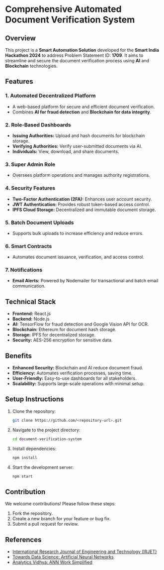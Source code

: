 # Comprehensive Automated Document Verification System

## Overview
This project is a **Smart Automation Solution** developed for the **Smart India Hackathon 2024** to address Problem Statement ID: **1709**. It aims to streamline and secure the document verification process using **AI** and **Blockchain** technologies.

## Features
### 1. Automated Decentralized Platform
- A web-based platform for secure and efficient document verification.
- Combines **AI for fraud detection** and **Blockchain for data integrity**.

### 2. Role-Based Dashboards
- **Issuing Authorities:** Upload and hash documents for blockchain storage.
- **Verifying Authorities:** Verify user-submitted documents via AI.
- **Individuals:** View, download, and share documents.

### 3. Super Admin Role
- Oversees platform operations and manages authority registrations.

### 4. Security Features
- **Two-Factor Authentication (2FA):** Enhances user account security.
- **JWT Authentication:** Provides robust token-based access control.
- **IPFS Cloud Storage:** Decentralized and immutable document storage.

### 5. Batch Document Uploads
- Supports bulk uploads to increase efficiency and reduce errors.

### 6. Smart Contracts
- Automates document issuance, verification, and access control.

### 7. Notifications
- **Email Alerts:** Powered by Nodemailer for transactional and batch email communication.

## Technical Stack
- **Frontend:** React.js
- **Backend:** Node.js
- **AI:** TensorFlow for fraud detection and Google Vision API for OCR.
- **Blockchain:** Ethereum for document hash storage.
- **Storage:** IPFS for decentralized storage.
- **Security:** AES-256 encryption for sensitive data.

## Benefits
- **Enhanced Security:** Blockchain and AI reduce document fraud.
- **Efficiency:** Automates verification processes, saving time.
- **User-Friendly:** Easy-to-use dashboards for all stakeholders.
- **Scalability:** Supports large-scale operations with minimal setup.

## Setup Instructions
1. Clone the repository:
   ```bash
   git clone https://github.com/<repository-url>.git
   ```
2. Navigate to the project directory:
   ```bash
   cd document-verification-system
   ```
3. Install dependencies:
   ```bash
   npm install
   ```
4. Start the development server:
   ```bash
   npm start
   ```

## Contribution
We welcome contributions! Please follow these steps:
1. Fork the repository.
2. Create a new branch for your feature or bug fix.
3. Submit a pull request for review.

## References
- [International Research Journal of Engineering and Technology (IRJET)](https://www.irjet.net)
- [Towards Data Science: Artificial Neural Networks](https://towardsdatascience.com/introduction-toartificial-neural-networks-ann-1aea15775ef9)
- [Analytics Vidhya: ANN Work Simplified](https://www.analyticsvidhya.com/blog/2014/10/ann-work-simplified/)
